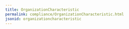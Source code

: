 ```yaml
---
title: OrganizationCharacteristic
permalink: compliance/OrganizationCharacteristic.html
jsonid: organizationcharacteristic
---
```

